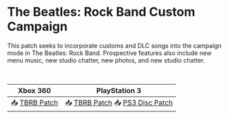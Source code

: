 # The Beatles: Rock Band Custom Campaign
 
This patch seeks to incorporate customs and DLC songs into the campaign mode in The Beatles: Rock Band. Prospective features also include new menu music, new studio chatter, new photos, and new studio chatter.

</br>

| Xbox 360 | PlayStation 3 |
| --- | ----------- |
| 📥 [TBRB Patch](https://nightly.link/Poncedeleon100/rb-patches/workflows/build/main/TBRB-Patch-Xbox.zip) | 📥 [TBRB Patch](https://nightly.link/Poncedeleon100/rb-patches/workflows/build/main/TBRB-Patch-PS3.zip) 📥 [PS3 Disc Patch](https://github.com/Poncedeleon100/rb-patches/raw/main/tbrb/dependencies/TBRB-PS3DiscPatch.zip) |
